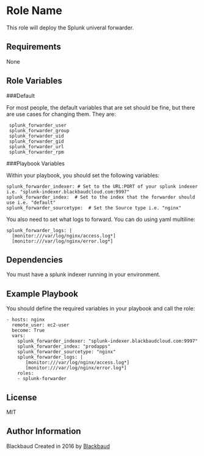 Role Name
=========

This role will deploy the Splunk univeral forwarder.

Requirements
------------

None

Role Variables
--------------

###Default

For most people, the default variables that are set should be fine, but there are use cases for changing them.  They are:


     splunk_forwarder_user
     splunk_forwarder_group
     splunk_forwarder_uid
     splunk_forwarder_gid
     splunk_forwarder_url
     splunk_forwarder_rpm

###Playbook Variables

Within your playbook, you should set the following variables:

    splunk_forwarder_indexer: # Set to the URL:PORT of your splunk indexer i.e. "splunk-indexer.blackbaudcloud.com:9997"
    splunk_forwarder_index:  # Set to the index that the forwarder should use i.e. "default"
    splunk_forwarder_sourcetype:  # Set the Source type i.e. "nginx"

You also need to set what logs to forward.  You can do using yaml multiline:

    splunk_forwarder_logs: |
      [monitor:///var/log/nginx/access.log*]
      [monitor:///var/log/nginx/error.log*]

Dependencies
------------

You must have a splunk indexer running in your environment.

Example Playbook
----------------

You should define the required variables in your playbook and call the role:

    - hosts: nginx
      remote_user: ec2-user
      become: True
      vars:
        splunk_forwarder_indexer: "splunk-indexer.blackbaudcloud.com:9997"
        splunk_forwarder_index: "prodapps"
        splunk_forwarder_sourcetype: "nginx"
        splunk_forwarder_logs: |
           [monitor:///var/log/nginx/access.log*]
           [monitor:///var/log/nginx/error.log*]
        roles:
        - splunk-forwarder



License
-------

MIT


Author Information
------------------

Blackbaud
Created in 2016 by [Blackbaud](http://blackbaud.com/)
